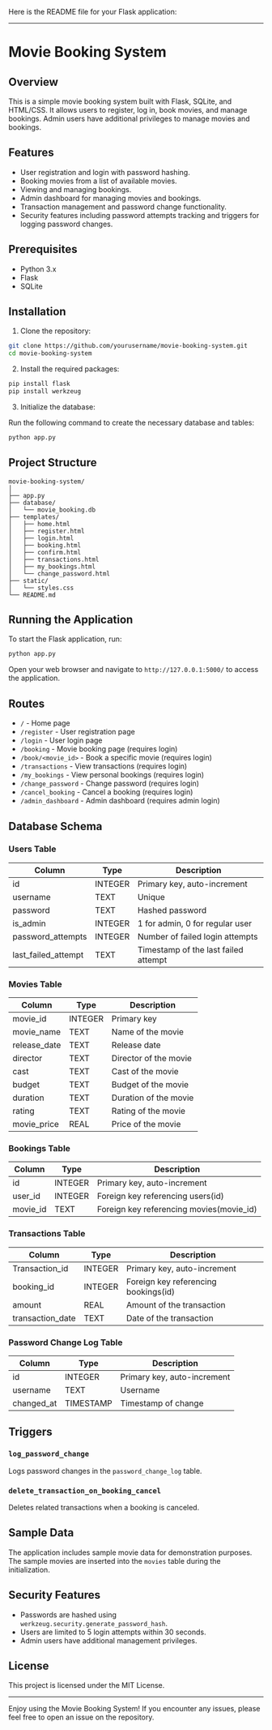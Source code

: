 Here is the README file for your Flask application:

---

# Movie Booking System

## Overview
This is a simple movie booking system built with Flask, SQLite, and HTML/CSS. It allows users to register, log in, book movies, and manage bookings. Admin users have additional privileges to manage movies and bookings.

## Features
- User registration and login with password hashing.
- Booking movies from a list of available movies.
- Viewing and managing bookings.
- Admin dashboard for managing movies and bookings.
- Transaction management and password change functionality.
- Security features including password attempts tracking and triggers for logging password changes.

## Prerequisites
- Python 3.x
- Flask
- SQLite

## Installation

1. Clone the repository:

```sh
git clone https://github.com/yourusername/movie-booking-system.git
cd movie-booking-system
```

2. Install the required packages:

```sh
pip install flask
pip install werkzeug
```

3. Initialize the database:

Run the following command to create the necessary database and tables:

```sh
python app.py
```

## Project Structure

```
movie-booking-system/
│
├── app.py
├── database/
│   └── movie_booking.db
├── templates/
│   ├── home.html
│   ├── register.html
│   ├── login.html
│   ├── booking.html
│   ├── confirm.html
│   ├── transactions.html
│   ├── my_bookings.html
│   └── change_password.html
├── static/
│   └── styles.css
└── README.md
```

## Running the Application

To start the Flask application, run:

```sh
python app.py
```

Open your web browser and navigate to `http://127.0.0.1:5000/` to access the application.

## Routes

- `/` - Home page
- `/register` - User registration page
- `/login` - User login page
- `/booking` - Movie booking page (requires login)
- `/book/<movie_id>` - Book a specific movie (requires login)
- `/transactions` - View transactions (requires login)
- `/my_bookings` - View personal bookings (requires login)
- `/change_password` - Change password (requires login)
- `/cancel_booking` - Cancel a booking (requires login)
- `/admin_dashboard` - Admin dashboard (requires admin login)

## Database Schema

### Users Table

| Column             | Type    | Description                     |
|--------------------|---------|---------------------------------|
| id                 | INTEGER | Primary key, auto-increment     |
| username           | TEXT    | Unique                          |
| password           | TEXT    | Hashed password                 |
| is_admin           | INTEGER | 1 for admin, 0 for regular user |
| password_attempts  | INTEGER | Number of failed login attempts |
| last_failed_attempt| TEXT    | Timestamp of the last failed attempt |

### Movies Table

| Column      | Type    | Description         |
|-------------|---------|---------------------|
| movie_id    | INTEGER | Primary key         |
| movie_name  | TEXT    | Name of the movie   |
| release_date| TEXT    | Release date        |
| director    | TEXT    | Director of the movie|
| cast        | TEXT    | Cast of the movie   |
| budget      | TEXT    | Budget of the movie |
| duration    | TEXT    | Duration of the movie|
| rating      | TEXT    | Rating of the movie |
| movie_price | REAL    | Price of the movie  |

### Bookings Table

| Column  | Type    | Description                     |
|---------|---------|---------------------------------|
| id      | INTEGER | Primary key, auto-increment     |
| user_id | INTEGER | Foreign key referencing users(id) |
| movie_id| TEXT    | Foreign key referencing movies(movie_id) |

### Transactions Table

| Column          | Type    | Description                     |
|-----------------|---------|---------------------------------|
| Transaction_id  | INTEGER | Primary key, auto-increment     |
| booking_id      | INTEGER | Foreign key referencing bookings(id) |
| amount          | REAL    | Amount of the transaction       |
| transaction_date| TEXT    | Date of the transaction         |

### Password Change Log Table

| Column     | Type      | Description                 |
|------------|-----------|-----------------------------|
| id         | INTEGER   | Primary key, auto-increment |
| username   | TEXT      | Username                    |
| changed_at | TIMESTAMP | Timestamp of change         |

## Triggers

### `log_password_change`

Logs password changes in the `password_change_log` table.

### `delete_transaction_on_booking_cancel`

Deletes related transactions when a booking is canceled.

## Sample Data

The application includes sample movie data for demonstration purposes. The sample movies are inserted into the `movies` table during the initialization.

## Security Features

- Passwords are hashed using `werkzeug.security.generate_password_hash`.
- Users are limited to 5 login attempts within 30 seconds.
- Admin users have additional management privileges.

## License

This project is licensed under the MIT License.

---

Enjoy using the Movie Booking System! If you encounter any issues, please feel free to open an issue on the repository.

